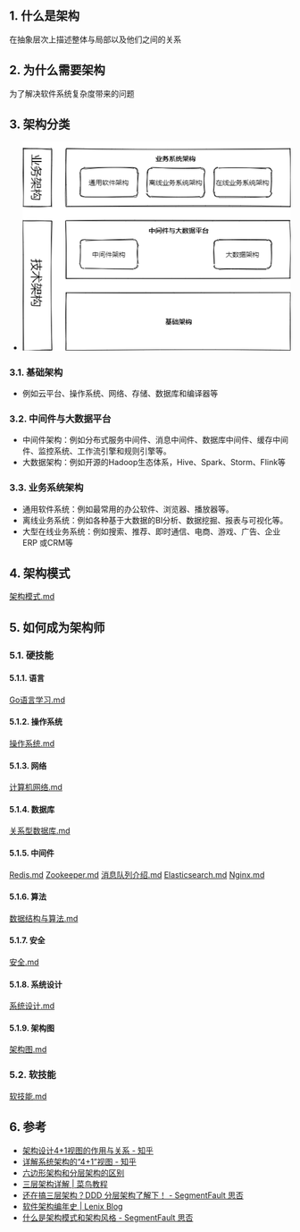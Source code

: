 ## 1. 什么是架构
在抽象层次上描述整体与局部以及他们之间的关系
## 2. 为什么需要架构
为了解决软件系统复杂度带来的问题


## 3. 架构分类
- ![架构](https://raw.githubusercontent.com/TDoct/images/master/1629018048_20210815165605322_4363.png)
### 3.1. 基础架构
- 例如云平台、操作系统、网络、存储、数据库和编译器等
### 3.2. 中间件与大数据平台
- 中间件架构：例如分布式服务中间件、消息中间件、数据库中间件、缓存中间件、监控系统、工作流引擎和规则引擎等。
- 大数据架构：例如开源的Hadoop生态体系，Hive、Spark、Storm、Flink等

### 3.3. 业务系统架构
- 通用软件系统：例如最常用的办公软件、浏览器、播放器等。
- 离线业务系统：例如各种基于大数据的BI分析、数据挖掘、报表与可视化等。
- 大型在线业务系统：例如搜索、推荐、即时通信、电商、游戏、广告、企业 ERP 或CRM等


## 4. 架构模式
[架构模式.md](架构模式/架构模式.md)


## 5. 如何成为架构师
### 5.1. 硬技能

#### 5.1.1. 语言
[Go语言学习.md](../../Golang/Go语言学习.md)
#### 5.1.2. 操作系统
[操作系统.md](../../Operating_System/操作系统.md)
#### 5.1.3. 网络
[计算机网络.md](../../Computer_Network/计算机网络.md)
#### 5.1.4. 数据库
[关系型数据库.md](../../Database/关系型数据库.md)
#### 5.1.5. 中间件
[Redis.md](../../Redis/Redis.md)
[Zookeeper.md](../../Zookeeper/Zookeeper.md)
[消息队列介绍.md](../../Message_Queue/消息队列介绍.md)
[Elasticsearch.md](../../Search_Server/Elasticsearch/Elasticsearch.md)
[Nginx.md](../../Nginx/Nginx.md)
#### 5.1.6. 算法
[数据结构与算法.md](../../Algorithm/数据结构与算法.md)
#### 5.1.7. 安全
[安全.md](../../Safe/安全.md)
#### 5.1.8. 系统设计
[系统设计.md](../../System_Design/系统设计.md)


#### 5.1.9. 架构图
[架构图.md](../建模/架构图.md)
### 5.2. 软技能
[软技能.md](软技能.md)
## 6. 参考
- [架构设计4\+1视图的作用与关系 \- 知乎](https://zhuanlan.zhihu.com/p/112531852)
- [详解系统架构的“4\+1”视图 \- 知乎](https://zhuanlan.zhihu.com/p/352590602)
- [六边形架构和分层架构的区别](https://juejin.cn/post/6844903941235277837)
- [三层架构详解 \| 菜鸟教程](https://www.runoob.com/w3cnote/three-tier-architecture.html)
- [还在搞三层架构？DDD 分层架构了解下！ \- SegmentFault 思否](https://segmentfault.com/a/1190000039946083)
- [软件架构编年史 \| Lenix Blog](https://blog.p2hp.com/archives/6999)
- [什么是架构模式和架构风格 \- SegmentFault 思否](https://segmentfault.com/a/1190000016702398)    
